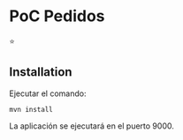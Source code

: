 PoC Pedidos
======================

:star:

## Installation

Ejecutar el comando:

```
mvn install
```

La aplicación se ejecutará en el puerto 9000.